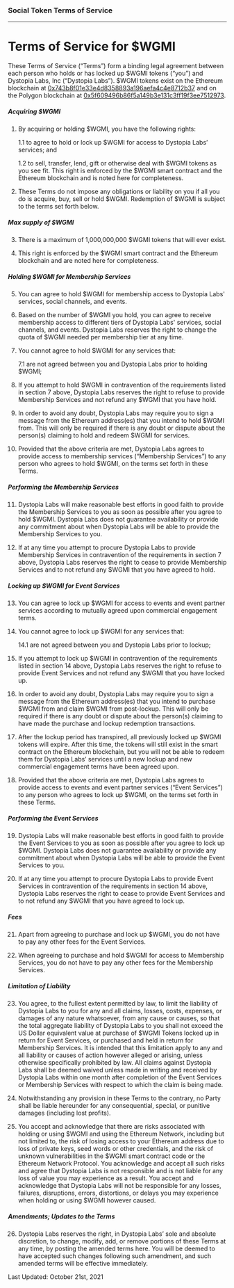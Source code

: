 ### Social Token Terms of Service

---

# Terms of Service for $WGMI

These Terms of Service (“Terms”) form a binding legal agreement between each person who holds or has locked up $WGMI tokens (“you”) and Dystopia Labs, Inc (“Dystopia Labs”). $WGMI tokens exist on the Ethereum blockchain at [0x743b8f01e33e4d8358893a196aefa4c4e8712b37](https://etherscan.io/address/0x743b8f01e33e4d8358893a196aefa4c4e8712b37) and on the Polygon blockchain at [0x5f609496b86f5a149b3e131c3ff19f3ee7512973](https://polygonscan.com/address/0x5f609496b86f5a149b3e131c3ff19f3ee7512973).

##### Acquiring $WGMI

1. By acquiring or holding $WGMI, you have the following rights:

   1.1 to agree to hold or lock up $WGMI for access to Dystopia Labs’ services; and

   1.2 to sell, transfer, lend, gift or otherwise deal with $WGMI tokens as you see fit. This right is enforced by the $WGMI smart contract and the Ethereum blockchain and is noted here for completeness.

2. These Terms do not impose any obligations or liability on you if all you do is acquire, buy, sell or hold $WGMI. Redemption of $WGMI is subject to the terms set forth below.

##### Max supply of $WGMI

3. There is a maximum of 1,000,000,000 $WGMI tokens that will ever exist.

4. This right is enforced by the $WGMI smart contract and the Ethereum blockchain and are noted here for completeness.

##### Holding $WGMI for Membership Services

5. You can agree to hold $WGMI for membership access to Dystopia Labs' services, social channels, and events.

6. Based on the number of $WGMI you hold, you can agree to receive membership access to different tiers of Dystopia Labs' services, social channels, and events. Dystopia Labs reserves the right to change the quota of $WGMI needed per membership tier at any time.

7. You cannot agree to hold $WGMI for any services that:

   7.1 are not agreed between you and Dystopia Labs prior to holding $WGMI;

8. If you attempt to hold $WGMI in contravention of the requirements listed in section 7 above, Dystopia Labs reserves the right to refuse to provide Membership Services and not refund any $WGMI that you have hold.

9. In order to avoid any doubt, Dystopia Labs may require you to sign a message from the Ethereum address(es) that you intend to hold $WGMI from. This will only be required if there is any doubt or dispute about the person(s) claiming to hold and redeem $WGMI for services.

10. Provided that the above criteria are met, Dystopia Labs agrees to provide access to membership services (“Membership Services”) to any person who agrees to hold $WGMI, on the terms set forth in these Terms.

##### Performing the Membership Services

11. Dystopia Labs will make reasonable best efforts in good faith to provide the Membership Services to you as soon as possible after you agree to hold $WGMI. Dystopia Labs does not guarantee availability or provide any commitment about when Dystopia Labs will be able to provide the Membership Services to you.

12. If at any time you attempt to procure Dystopia Labs to provide Membership Services in contravention of the requirements in section 7 above, Dystopia Labs reserves the right to cease to provide Membership Services and to not refund any $WGMI that you have agreed to hold.

##### Locking up $WGMI for Event Services

13. You can agree to lock up $WGMI for access to events and event partner services according to mutually agreed upon commercial engagement terms.

14. You cannot agree to lock up $WGMI for any services that:

    14.1 are not agreed between you and Dystopia Labs prior to lockup;

15. If you attempt to lock up $WGMI in contravention of the requirements listed in section 14 above, Dystopia Labs reserves the right to refuse to provide Event Services and not refund any $WGMI that you have locked up.

16. In order to avoid any doubt, Dystopia Labs may require you to sign a message from the Ethereum address(es) that you intend to purchase $WGMI from and claim $WGMI from post-lockup. This will only be required if there is any doubt or dispute about the person(s) claiming to have made the purchase and lockup redemption transactions.

17. After the lockup period has transpired, all previously locked up $WGMI tokens will expire. After this time, the tokens will still exist in the smart contract on the Ethereum blockchain, but you will not be able to redeem them for Dystopia Labs’ services until a new lockup and new commercial engagement terms have been agreed upon.

18. Provided that the above criteria are met, Dystopia Labs agrees to provide access to events and event partner services (“Event Services”) to any person who agrees to lock up $WGMI, on the terms set forth in these Terms.

##### Performing the Event Services

19. Dystopia Labs will make reasonable best efforts in good faith to provide the Event Services to you as soon as possible after you agree to lock up $WGMI. Dystopia Labs does not guarantee availability or provide any commitment about when Dystopia Labs will be able to provide the Event Services to you.

20. If at any time you attempt to procure Dystopia Labs to provide Event Services in contravention of the requirements in section 14 above, Dystopia Labs reserves the right to cease to provide Event Services and to not refund any $WGMI that you have agreed to lock up.

##### Fees

21. Apart from agreeing to purchase and lock up $WGMI, you do not have to pay any other fees for the Event Services.

22. When agreeing to purchase and hold $WGMI for access to Membership Services, you do not have to pay any other fees for the Membership Services.

##### Limitation of Liability

23. You agree, to the fullest extent permitted by law, to limit the liability of Dystopia Labs to you for any and all claims, losses, costs, expenses, or damages of any nature whatsoever, from any cause or causes, so that the total aggregate liability of Dystopia Labs to you shall not exceed the US Dollar equivalent value at purchase of $WGMI Tokens locked up in return for Event Services, or purchased and held in return for Membership Services. It is intended that this limitation apply to any and all liability or causes of action however alleged or arising, unless otherwise specifically prohibited by law. All claims against Dystopia Labs shall be deemed waived unless made in writing and received by Dystopia Labs within one month after completion of the Event Services or Membership Services with respect to which the claim is being made.

24. Notwithstanding any provision in these Terms to the contrary, no Party shall be liable hereunder for any consequential, special, or punitive damages (including lost profits).

25. You accept and acknowledge that there are risks associated with holding or using $WGMI and using the Ethereum Network, including but not limited to, the risk of losing access to your Ethereum address due to loss of private keys, seed words or other credentials, and the risk of unknown vulnerabilities in the $WGMI smart contract code or the Ethereum Network Protocol. You acknowledge and accept all such risks and agree that Dystopia Labs is not responsible and is not liable for any loss of value you may experience as a result. You accept and acknowledge that Dystopia Labs will not be responsible for any losses, failures, disruptions, errors, distortions, or delays you may experience when holding or using $WGMI however caused.

##### Amendments; Updates to the Terms

26. Dystopia Labs reserves the right, in Dystopia Labs’ sole and absolute discretion, to change, modify, add, or remove portions of these Terms at any time, by posting the amended terms here. You will be deemed to have accepted such changes following such amendment, and such amended terms will be effective immediately.

Last Updated: October 21st, 2021
